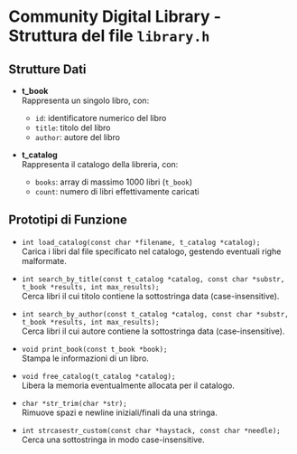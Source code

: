 # Community Digital Library - Struttura del file `library.h`

## Strutture Dati

- **t_book**  
  Rappresenta un singolo libro, con:
  - `id`: identificatore numerico del libro
  - `title`: titolo del libro
  - `author`: autore del libro

- **t_catalog**  
  Rappresenta il catalogo della libreria, con:
  - `books`: array di massimo 1000 libri (`t_book`)
  - `count`: numero di libri effettivamente caricati

## Prototipi di Funzione

- `int load_catalog(const char *filename, t_catalog *catalog);`  
  Carica i libri dal file specificato nel catalogo, gestendo eventuali righe malformate.

- `int search_by_title(const t_catalog *catalog, const char *substr, t_book *results, int max_results);`  
  Cerca libri il cui titolo contiene la sottostringa data (case-insensitive).

- `int search_by_author(const t_catalog *catalog, const char *substr, t_book *results, int max_results);`  
  Cerca libri il cui autore contiene la sottostringa data (case-insensitive).

- `void print_book(const t_book *book);`  
  Stampa le informazioni di un libro.

- `void free_catalog(t_catalog *catalog);`  
  Libera la memoria eventualmente allocata per il catalogo.

- `char *str_trim(char *str);`  
  Rimuove spazi e newline iniziali/finali da una stringa.

- `int strcasestr_custom(const char *haystack, const char *needle);`  
  Cerca una sottostringa in modo case-insensitive.